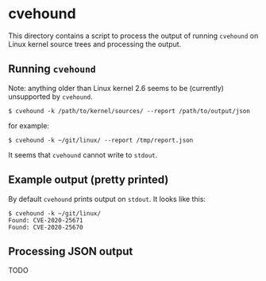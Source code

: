 # cvehound

This directory contains a script to process the output of running `cvehound`
on Linux kernel source trees and processing the output.

## Running `cvehound`

Note: anything older than Linux kernel 2.6 seems to be (currently) unsupported
by `cvehound`.

```
$ cvehound -k /path/to/kernel/sources/ --report /path/to/output/json
```

for example:

```
$ cvehound -k ~/git/linux/ --report /tmp/report.json
```

It seems that `cvehound` cannot write to `stdout`.

## Example output (pretty printed)

By default `cvehound` prints output on `stdout`. It looks like this:

```
$ cvehound -k ~/git/linux/
Found: CVE-2020-25671
Found: CVE-2020-25670
```

## Processing JSON output

TODO

